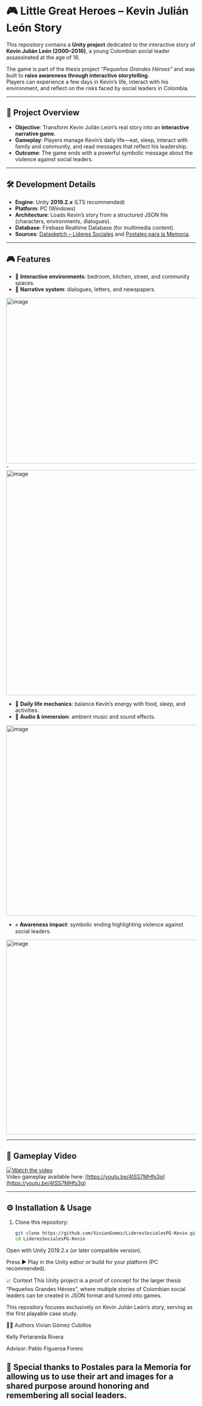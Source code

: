 # 🎮 Little Great Heroes – Kevin Julián León Story

This repository contains a **Unity project** dedicated to the interactive story of **Kevin Julián León (2000–2016)**, a young Colombian social leader assassinated at the age of 16.  

The game is part of the thesis project *“Pequeños Grandes Héroes”* and was built to **raise awareness through interactive storytelling**.  
Players can experience a few days in Kevin’s life, interact with his environment, and reflect on the risks faced by social leaders in Colombia.

---

## 📖 Project Overview

- **Objective**: Transform Kevin Julián León’s real story into an **interactive narrative game**.  
- **Gameplay**: Players manage Kevin’s daily life—eat, sleep, interact with family and community, and read messages that reflect his leadership.  
- **Outcome**: The game ends with a powerful symbolic message about the violence against social leaders.  

---

## 🛠️ Development Details

- **Engine**: Unity **2019.2.x** (LTS recommended)  
- **Platform**: PC (Windows)  
- **Architecture**: Loads Kevin’s story from a structured JSON file (characters, environments, dialogues).  
- **Database**: Firebase Realtime Database (for multimedia content).  
- **Sources**: [Datasketch – Líderes Sociales](http://lideres-sociales.datasketch.co/) and [Postales para la Memoria](http://postalesparalamemoria.com/).  

---

## 🎮 Features

- 🏡 **Interactive environments**: bedroom, kitchen, street, and community spaces.
- 📜 **Narrative system**: dialogues, letters, and newspapers.  
<img width="1783" height="441" alt="image" src="https://github.com/user-attachments/assets/eea8e3b3-0651-42eb-80c9-97076b7781b0" />
-
<img width="1654" height="600" alt="image" src="https://github.com/user-attachments/assets/88e798b6-4f80-4b3b-aa74-d3bd0aa10f63" />

 - 🍞 **Daily life mechanics**: balance Kevin’s energy with food, sleep, and activities.
- 🎵 **Audio & immersion**: ambient music and sound effects.
<img width="1570" height="508" alt="image" src="https://github.com/user-attachments/assets/7096a0a4-9082-49c6-92fd-edbf64bcc836" />

- ✊ **Awareness impact**: symbolic ending highlighting violence against social leaders.  
<img width="2495" height="518" alt="image" src="https://github.com/user-attachments/assets/6b485072-788d-425b-8643-f8aedc6e324c" />


---

## 🎥 Gameplay Video

[![Watch the video](https://github.com/user-attachments/assets/d470c0cc-c3d7-4185-976b-5cacec4c7cb6)](https://youtu.be/4ISS7MHfs3g)  
Video gameplay available here: [https://youtu.be/4ISS7MHfs3g](https://youtu.be/4ISS7MHfs3g)

---

## ⚙️ Installation & Usage

1. Clone this repository:
   ```bash
   git clone https://github.com/VivianGomez/LideresSocialesPG-Kevin.git
   cd LideresSocialesPG-Kevin
Open with Unity 2019.2.x (or later compatible version).

Press ▶️ Play in the Unity editor or build for your platform (PC recommended).

📈 Context
This Unity project is a proof of concept for the larger thesis “Pequeños Grandes Héroes”, where multiple stories of Colombian social leaders can be created in JSON format and turned into games.

This repository focuses exclusively on Kevin Julián León’s story, serving as the first playable case study.

👩‍💻 Authors
Vivian Gómez Cubillos

Kelly Peñaranda Rivera

Advisor: Pablo Figueroa Forero

## 🙏 Special thanks to **Postales para la Memoria** for allowing us to use their art and images for a shared purpose around honoring and remembering all social leaders.

